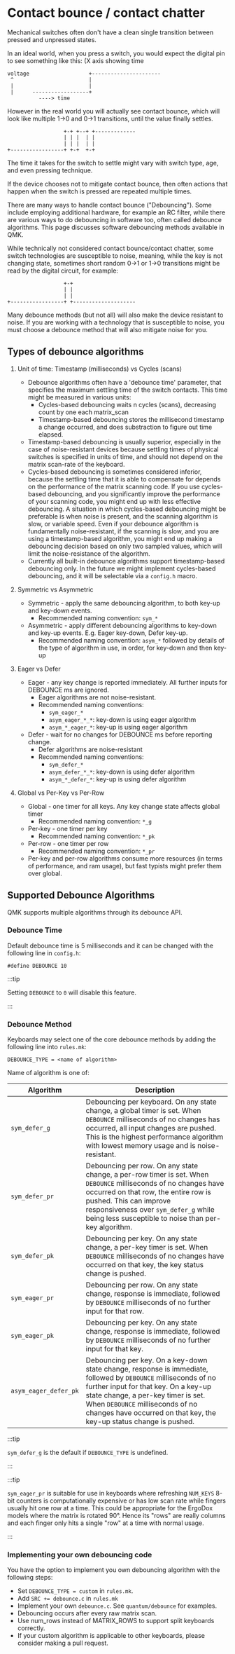 # Contact bounce / contact chatter

Mechanical switches often don't have a clean single transition between pressed and unpressed states.

In an ideal world, when you press a switch, you would expect the digital pin to see something like this:
(X axis showing time
```
voltage                   +----------------------
 ^                        |
 |                        |
 |      ------------------+
          ----> time
```

However in the real world you will actually see contact bounce, which will look like multiple 1->0 and 0->1 transitions,
until the value finally settles.
```
                  +-+ +--+ +-------------
                  | | |  | |
                  | | |  | |
+-----------------+ +-+  +-+
```
The time it takes for the switch to settle might vary with switch type, age, and even pressing technique.

If the device chooses not to mitigate contact bounce, then often actions that happen when the switch is pressed are repeated
multiple times.

There are many ways to handle contact bounce ("Debouncing"). Some include employing additional hardware, for example an RC filter,
while there are various ways to do debouncing in software too, often called debounce algorithms. This page discusses software
debouncing methods available in QMK.

While technically not considered contact bounce/contact chatter, some switch technologies are susceptible to noise, meaning,
while the key is not changing state, sometimes short random 0->1 or 1->0 transitions might be read by the digital circuit, for example:
```
                  +-+
                  | |
                  | |
+-----------------+ +--------------------
```

Many debounce methods (but not all) will also make the device resistant to noise. If you are working with a technology that is
susceptible to noise, you must choose a debounce method that will also mitigate noise for you.

## Types of debounce algorithms

1) Unit of time: Timestamp (milliseconds) vs Cycles (scans)
   * Debounce algorithms often have a 'debounce time' parameter, that specifies the maximum settling time of the switch contacts.
     This time might be measured in various units:
     * Cycles-based debouncing waits n cycles (scans), decreasing count by one each matrix_scan
     * Timestamp-based debouncing stores the millisecond timestamp a change occurred, and does substraction to figure out time elapsed.
   * Timestamp-based debouncing is usually superior, especially in the case of noise-resistant devices because settling times of physical
     switches is specified in units of time, and should not depend on the matrix scan-rate of the keyboard.
   * Cycles-based debouncing is sometimes considered inferior, because the settling time that it is able to compensate for depends on the
     performance of the matrix scanning code. If you use cycles-based debouncing, and you significantly improve the performance of your scanning
     code, you might end up with less effective debouncing. A situation in which cycles-based debouncing might be preferable is when
     noise is present, and the scanning algorithm is slow, or variable speed. Even if your debounce algorithm is fundamentally noise-resistant,
     if the scanning is slow, and you are using a timestamp-based algorithm, you might end up making a debouncing decision based on only two
     sampled values, which will limit the noise-resistance of the algorithm.
   * Currently all built-in debounce algorithms support timestamp-based debouncing only. In the future we might
     implement cycles-based debouncing, and it will be selectable via a `config.h` macro.

2) Symmetric vs Asymmetric
   * Symmetric - apply the same debouncing algorithm, to both key-up and key-down events.
     * Recommended naming convention: `sym_*`
   * Asymmetric - apply different debouncing algorithms to key-down and key-up events. E.g. Eager key-down, Defer key-up.
     * Recommended naming convention: `asym_*` followed by details of the type of algorithm in use, in order, for key-down and then key-up

3) Eager vs Defer
   * Eager - any key change is reported immediately. All further inputs for DEBOUNCE ms are ignored.
     * Eager algorithms are not noise-resistant.
     * Recommended naming conventions:
        * `sym_eager_*`
        * `asym_eager_*_*`: key-down is using eager algorithm
        * `asym_*_eager_*`: key-up is using eager algorithm
   * Defer - wait for no changes for DEBOUNCE ms before reporting change.
     * Defer algorithms are noise-resistant
     * Recommended naming conventions:
        * `sym_defer_*`
        * `asym_defer_*_*`: key-down is using defer algorithm
        * `asym_*_defer_*`: key-up is using defer algorithm

4) Global vs Per-Key vs Per-Row
   * Global - one timer for all keys. Any key change state affects global timer
     * Recommended naming convention: `*_g`
   * Per-key - one timer per key
     * Recommended naming convention: `*_pk`
   * Per-row - one timer per row
     * Recommended naming convention: `*_pr`
   * Per-key and per-row algorithms consume more resources (in terms of performance,
     and ram usage), but fast typists might prefer them over global.

## Supported Debounce Algorithms

QMK supports multiple algorithms through its debounce API.

### Debounce Time

Default debounce time is 5 milliseconds and it can be changed with the following line in `config.h`:
```
#define DEBOUNCE 10
```
:::tip

Setting `DEBOUNCE` to `0` will disable this feature.

:::

### Debounce Method

Keyboards may select one of the core debounce methods by adding the following line into `rules.mk`:
```
DEBOUNCE_TYPE = <name of algorithm>
```
Name of algorithm is one of:

| Algorithm             | Description |
| --------------------- | ----------- |
| `sym_defer_g`         | Debouncing per keyboard. On any state change, a global timer is set. When `DEBOUNCE` milliseconds of no changes has occurred, all input changes are pushed. This is the highest performance algorithm with lowest memory usage and is noise-resistant. |
| `sym_defer_pr`        | Debouncing per row. On any state change, a per-row timer is set. When `DEBOUNCE` milliseconds of no changes have occurred on that row, the entire row is pushed. This can improve responsiveness over `sym_defer_g` while being less susceptible to noise than per-key algorithm. |
| `sym_defer_pk`        | Debouncing per key. On any state change, a per-key timer is set. When `DEBOUNCE` milliseconds of no changes have occurred on that key, the key status change is pushed. |
| `sym_eager_pr`        | Debouncing per row. On any state change, response is immediate, followed by `DEBOUNCE` milliseconds of no further input for that row. |
| `sym_eager_pk`        | Debouncing per key. On any state change, response is immediate, followed by `DEBOUNCE` milliseconds of no further input for that key. |
| `asym_eager_defer_pk` | Debouncing per key. On a key-down state change, response is immediate, followed by `DEBOUNCE` milliseconds of no further input for that key. On a key-up state change, a per-key timer is set. When `DEBOUNCE` milliseconds of no changes have occurred on that key, the key-up status change is pushed. |

:::tip

`sym_defer_g` is the default if `DEBOUNCE_TYPE` is undefined.

:::

:::tip

`sym_eager_pr` is suitable for use in keyboards where refreshing `NUM_KEYS` 8-bit counters is computationally expensive or has low scan rate while fingers usually hit one row at a time. This could be appropriate for the ErgoDox models where the matrix is rotated 90°. Hence its "rows" are really columns and each finger only hits a single "row" at a time with normal usage.

:::

### Implementing your own debouncing code

You have the option to implement you own debouncing algorithm with the following steps:

* Set `DEBOUNCE_TYPE = custom` in `rules.mk`.
* Add `SRC += debounce.c` in `rules.mk`
* Implement your own `debounce.c`. See `quantum/debounce` for examples.
* Debouncing occurs after every raw matrix scan.
* Use num_rows instead of MATRIX_ROWS to support split keyboards correctly.
* If your custom algorithm is applicable to other keyboards, please consider making a pull request.
